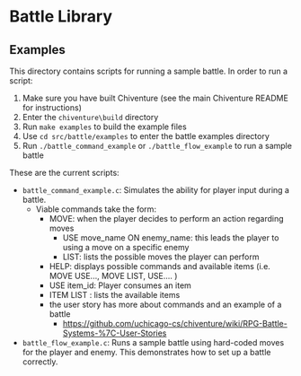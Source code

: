 # Battle Library

## Examples
This directory contains scripts for running a sample battle.
In order to run a script:
1. Make sure you have built Chiventure (see the main Chiventure README for instructions)
2. Enter the `chiventure\build` directory
3. Run `make examples` to build the example files
4. Use `cd src/battle/examples` to enter the battle examples directory
5. Run `./battle_command_example` or `./battle_flow_example` to run a sample battle

These are the current scripts: 
* `battle_command_example.c`: Simulates the ability for player input during a battle.
    * Viable commands take the form: 
        * MOVE: when the player decides to perform an action regarding moves
            * USE move_name ON enemy_name: this leads the player to using a move on a specific enemy
            * LIST: lists the possible moves the player can perform
        * HELP: displays possible commands and available items (i.e. MOVE USE..., MOVE LIST, USE.... )
        * USE item_id: Player consumes an item
        * ITEM LIST : lists the available items
        * the user story has more about commands and an example of a battle
            * https://github.com/uchicago-cs/chiventure/wiki/RPG-Battle-Systems-%7C-User-Stories
* `battle_flow_example.c`: Runs a sample battle using hard-coded moves for the player and enemy. This demonstrates how to set up a battle correctly.
